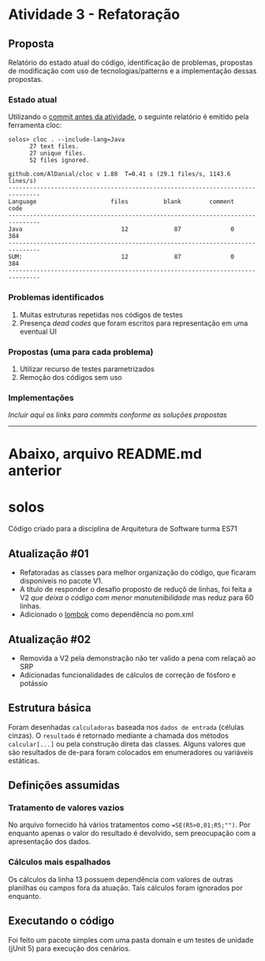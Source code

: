 # Atividade 3 - Refatoração

## Proposta

Relatório do estado atual do código, identificação de problemas, propostas de modificação com uso de
tecnologias/patterns e a implementação dessas propostas.

### Estado atual

Utilizando
o [commit antes da atividade](https://github.com/e-marlos/solos/commit/7d3c1b1fb9a31f2b7e199077ae0a6b0d762d8756), o
seguinte relatório é emitido pela ferramenta cloc:

```text
solos> cloc . --include-lang=Java
      27 text files.
      27 unique files.
      52 files ignored.

github.com/AlDanial/cloc v 1.88  T=0.41 s (29.1 files/s, 1143.6 lines/s)
-------------------------------------------------------------------------------
Language                     files          blank        comment           code
-------------------------------------------------------------------------------
Java                            12             87              0            384
-------------------------------------------------------------------------------
SUM:                            12             87              0            384
-------------------------------------------------------------------------------
```

### Problemas identificados

1. Muitas estruturas repetidas nos códigos de testes
1. Presença _dead codes_ que foram escritos para representação em uma eventual UI

### Propostas (uma para cada problema)

1. Utilizar recurso de testes parametrizados
1. Remoção dos códigos sem uso

### Implementações

_Incluir aqui os links para commits conforme as soluções propostas_

---

# Abaixo, arquivo README.md anterior

# solos

Código criado para a disciplina de Arquitetura de Software turma ES71

## Atualização #01

- Refatoradas as classes para melhor organização do código, que ficaram disponíveis no pacote V1.
- A título de responder o desafio proposto de reduçõ de linhas, foi feita a V2 *que deixa o código com menor
  manutenibilidade* mas reduz para 60 linhas.
- Adicionado o [lombok](https://projectlombok.org/) como dependência no pom.xml

## Atualização #02

- Removida a V2 pela demonstração não ter valido a pena com relaçaõ ao SRP
- Adicionadas funcionalidades de cálculos de correção de fósforo e potássio

## Estrutura básica

Foram desenhadas `calculadoras` baseada nos `dados de entrada` (células cinzas). O `resultado` é retornado mediante a
chamada dos métodos `calcular[...]` ou pela construção direta das classes. Alguns valores que são resultados de de-para
foram colocados em enumeradores ou variáveis estáticas.

## Definições assumidas

### Tratamento de valores vazios

No arquivo fornecido há vários tratamentos como `=SE(R5>0,01;R5;"")`. Por enquanto apenas o valor do resultado é
devolvido, sem preocupação com a apresentação dos dados.

### Cálculos mais espalhados

Os cálculos da linha 13 possuem dependência com valores de outras planilhas ou campos fora da atuação. Tais cálculos
foram ignorados por enquanto.

## Executando o código

Foi feito um pacote simples com uma pasta domain e um testes de unidade (jUnit 5) para execução dos cenários.